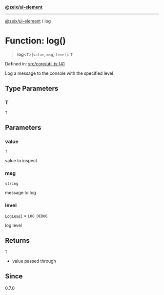 [**@zeix/ui-element**](../README.md)

***

[@zeix/ui-element](../globals.md) / log

# Function: log()

> **log**\<`T`\>(`value`, `msg`, `level`): `T`

Defined in: [src/core/util.ts:141](https://github.com/zeixcom/ui-element/blob/5ad7551258a4bb164baa04bc9b2cf047564e56a5/src/core/util.ts#L141)

Log a message to the console with the specified level

## Type Parameters

### T

`T`

## Parameters

### value

`T`

value to inspect

### msg

`string`

message to log

### level

[`LogLevel`](../type-aliases/LogLevel.md) = `LOG_DEBUG`

log level

## Returns

`T`

- value passed through

## Since

0.7.0
